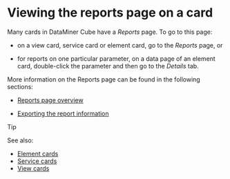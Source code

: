 # Viewing the reports page on a card

Many cards in DataMiner Cube have a *Reports* page. To go to this page:

- on a view card, service card or element card, go to the *Reports* page, or

- for reports on one particular parameter, on a data page of an element card, double-click the parameter and then go to the *Details* tab.

More information on the Reports page can be found in the following sections:

- [Reports page overview](Reports_page_overview.md)

- [Exporting the report information](Exporting_the_report_information.md)

> [!TIP]
> See also:
> - [Element cards](../../part_2/elements/Element_cards.md)
> - [Service cards](../../part_2/services/Service_cards.md)
> - [View cards](../../part_2/views/View_cards.md)
>
